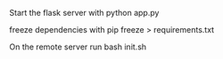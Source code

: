 Start the flask server with 
python app.py

freeze dependencies with
pip freeze > requirements.txt

On the remote server run
bash init.sh